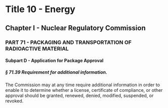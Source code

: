 
# Title 10 - Energy
## Chapter I - Nuclear Regulatory Commission
### PART 71 - PACKAGING AND TRANSPORTATION OF RADIOACTIVE MATERIAL
#### Subpart D - Application for Package Approval
##### § 71.39 Requirement for additional information.

The Commission may at any time require additional information in order to enable it to determine whether a license, certificate of compliance, or other approval should be granted, renewed, denied, modified, suspended, or revoked.
